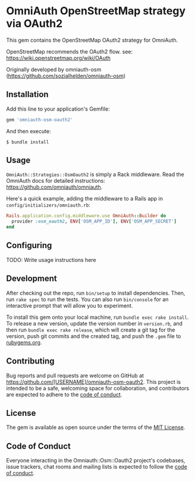 # OmniAuth OpenStreetMap strategy via OAuth2

This gem contains the OpenStreetMap OAuth2 strategy for OmniAuth.

OpenStreetMap recommends the OAuth2 flow. see: https://wiki.openstreetmap.org/wiki/OAuth

Originally developed by omniauth-osm (https://github.com/sozialhelden/omniauth-osm)

## Installation

Add this line to your application's Gemfile:

```ruby
gem 'omniauth-osm-oauth2'
```

And then execute:

    $ bundle install


## Usage

`OmniAuth::Strategies::OsmOauth2` is simply a Rack middleware. Read the OmniAuth docs for detailed instructions: https://github.com/omniauth/omniauth.

Here's a quick example, adding the middleware to a Rails app in `config/initializers/omniauth.rb`:

```ruby
Rails.application.config.middleware.use OmniAuth::Builder do
  provider :osm_oauth2, ENV['OSM_APP_ID'], ENV['OSM_APP_SECRET']
end
```


## Configuring

TODO: Write usage instructions here



## Development

After checking out the repo, run `bin/setup` to install dependencies. Then, run `rake spec` to run the tests. You can also run `bin/console` for an interactive prompt that will allow you to experiment.

To install this gem onto your local machine, run `bundle exec rake install`. To release a new version, update the version number in `version.rb`, and then run `bundle exec rake release`, which will create a git tag for the version, push git commits and the created tag, and push the `.gem` file to [rubygems.org](https://rubygems.org).

## Contributing

Bug reports and pull requests are welcome on GitHub at https://github.com/[USERNAME]/omniauth-osm-oauth2. This project is intended to be a safe, welcoming space for collaboration, and contributors are expected to adhere to the [code of conduct](https://github.com/[USERNAME]/omniauth-osm-oauth2/blob/master/CODE_OF_CONDUCT.md).

## License

The gem is available as open source under the terms of the [MIT License](https://opensource.org/licenses/MIT).

## Code of Conduct

Everyone interacting in the Omniauth::Osm::Oauth2 project's codebases, issue trackers, chat rooms and mailing lists is expected to follow the [code of conduct](https://github.com/[USERNAME]/omniauth-osm-oauth2/blob/master/CODE_OF_CONDUCT.md).
